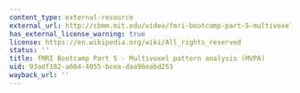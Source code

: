 ```yaml
---
content_type: external-resource
external_url: http://cbmm.mit.edu/video/fmri-bootcamp-part-5-multivoxel-pattern-analysis-mvpa
has_external_license_warning: true
license: https://en.wikipedia.org/wiki/All_rights_reserved
status: ''
title: fMRI Bootcamp Part 5 - Multivoxel pattern analysis (MVPA)
uid: 93adf182-a664-4055-bcea-daa96eabd253
wayback_url: ''
---
```

